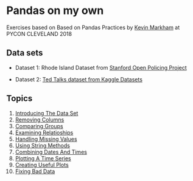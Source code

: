 # Pandas on my own

Exercises based on Based on Pandas Practices by [Kevin Markham](https://github.com/justmarkham) at PYCON CLEVELAND 2018

## Data sets

  - Dataset 1: Rhode Island Dataset from [Stanford Open Policing Project](https://openpolicing.stanford.edu/)

  - Dataset 2: [Ted Talks dataset from Kaggle Datasets](https://www.kaggle.com/rounakbanik/ted-talks)

## Topics

1. [Introducing The Data Set](https://github.com/emunozlorenzo/MasterDataScience/blob/master/05_Pandas_On_My_Own/01_Pandas_Introducing_The_Dataset.ipynb)
2. [Removing Columns](https://github.com/emunozlorenzo/MasterDataScience/blob/master/05_Pandas_On_My_Own/02_Pandas_Removing_Columns.ipynb)
3. [Comparing Groups](https://github.com/emunozlorenzo/MasterDataScience/blob/master/05_Pandas_On_My_Own/03_Pandas_Comparing_Groups.ipynb)
4. [Examining Relatioships](https://github.com/emunozlorenzo/MasterDataScience/blob/master/05_Pandas_On_My_Own/04_Pandas_Examining_Relationships.ipynb)
5. [Handling Missing Values](https://github.com/emunozlorenzo/MasterDataScience/blob/master/05_Pandas_On_My_Own/05_Pandas_Handling_Missing_Values.ipynb)
6. [Using String Methods](https://github.com/emunozlorenzo/MasterDataScience/blob/master/05_Pandas_On_My_Own/06_Pandas_Using_String_Methods.ipynb)
7. [Combining Dates And Times](https://github.com/emunozlorenzo/MasterDataScience/blob/master/05_Pandas_On_My_Own/07_Pandas_combining_Dates_and_Times.ipynb)
8. [Plotting A Time Series](https://github.com/emunozlorenzo/MasterDataScience/blob/master/05_Pandas_On_My_Own/08_Pandas_Plotting_A_Time_Series.ipynb)
9. [Creating Useful Plots](https://github.com/emunozlorenzo/MasterDataScience/blob/master/05_Pandas_On_My_Own/09_Pandas_Creating_Useful_Plots.ipynb)
10. [Fixing Bad Data](https://github.com/emunozlorenzo/MasterDataScience/blob/master/05_Pandas_On_My_Own/10_Pandas_Fixing_Bad_Data.ipynb)
